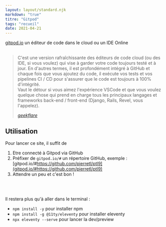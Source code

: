 ```yaml
---
layout: layout/standard.njk
markdown: "true"
titre: "Gitpod"
tags: "recueil"
date: 2021-04-21
---
```


[gitpod.io](gitpod.io) un éditeur de code dans le cloud ou un IDE Online<br><br>

<blockquote>
    <p>
        C'est une version rafraîchissante des éditeurs de code cloud (ou des IDE, si vous voulez) qui vise à garder votre code toujours testé et à jour. En d'autres termes, il est profondément intégré à GitHub et chaque fois que vous ajoutez du code, il exécute vos tests et vos pipelines CI / CD pour s'assurer que le code est toujours à 100% d'intégrité. <br>Vaut le détour si vous aimez l'expérience VSCode et que vous voulez quelque chose qui prend en charge tous les principaux langages et frameworks back-end / front-end (Django, Rails, Revel, vous l'appelez).
    </p>
    <cite>
        <a href="https://geekflare.com/fr/online-code-editors/" rel="external">geekflare</a>
    </cite>
</blockquote>


## Utilisation

Pour lancer ce site, il suffit de

1. Etre connecté à Gitpod via GitHub
2. Préfixer de `gitpod.io/#` un répertoire GitHub, exemple : [gitpod.io/#https://github.com/pierretl/ptl9](gitpod.io/#https://github.com/pierretl/ptl9)
3. Attendre un peu et c'est bon !

<br><br>

Il restera plus qu'à aller dans le terminal :

* `npm install -y` pour installer npm
* `npm install -g @11ty/eleventy` pour installer eleventy
* `npx eleventy --serve` pour lancer la dev/preview
